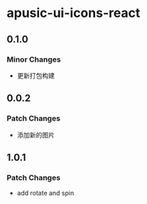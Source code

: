 # apusic-ui-icons-react

## 0.1.0

### Minor Changes

- 更新打包构建

## 0.0.2

### Patch Changes

- 添加新的图片

## 1.0.1

### Patch Changes

- add rotate and spin
